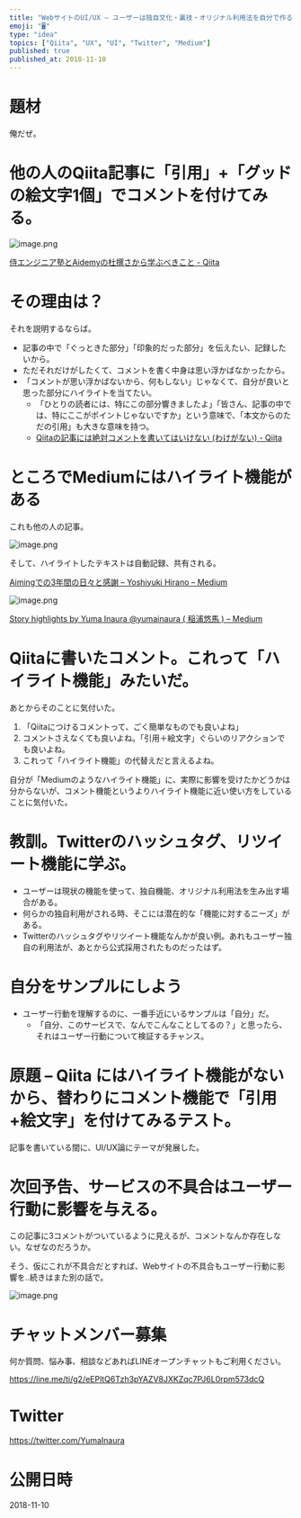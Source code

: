 ```yaml
---
title: "WebサイトのUI/UX – ユーザーは独自文化・裏技・オリジナル利用法を自分で作る。Twitterのハッシュタグ・リツイート機能みたいに。"
emoji: "🖥"
type: "idea"
topics: ["Qiita", "UX", "UI", "Twitter", "Medium"]
published: true
published_at: 2018-11-10
---
```


# 題材

俺だぜ。


# 他の人のQiita記事に「引用」+「グッドの絵文字1個」でコメントを付けてみる。

![image.png](https://qiita-image-store.s3.amazonaws.com/0/89618/7e0b768f-8aba-3dec-99f0-f95037eca505.png)

[侍エンジニア塾とAidemyの杜撰さから学ぶべきこと - Qiita](https://qiita.com/nkmk/items/ee346c0da365e988e2dd#comment-c526baecdc87f7a6b8ec)




# その理由は？

それを説明するならば。

- 記事の中で「ぐっときた部分」「印象的だった部分」を伝えたい、記録したいから。
- ただそれだけがしたくて、コメントを書く中身は思い浮かばなかったから。
- 「コメントが思い浮かばないから、何もしない」じゃなくて、自分が良いと思った部分にハイライトを当てたい。
  - 「ひとりの読者には、特にこの部分響きましたよ」「皆さん、記事の中では、特にここがポイントじゃないですか」という意味で、「本文からのただの引用」も大きな意味を持つ。
  - [Qiitaの記事には絶対コメントを書いてはいけない (わけがない) - Qiita](https://qiita.com/YumaInaura/items/5532cb4eea013b2f4a4b)

# ところでMediumにはハイライト機能がある

これも他の人の記事。


![image.png](https://qiita-image-store.s3.amazonaws.com/0/89618/89f88f7e-3a48-033f-5e16-e4fbbf159b6b.png)

そして、ハイライトしたテキストは自動記録、共有される。

[Aimingでの3年間の日々と感謝 – Yoshiyuki Hirano – Medium](https://medium.com/@yhirano55/aiming%E3%81%A7%E3%81%AE3%E5%B9%B4%E9%96%93%E3%81%AE%E6%97%A5%E3%80%85%E3%81%A8%E6%84%9F%E8%AC%9D-f575a06129cf)

![image.png](https://qiita-image-store.s3.amazonaws.com/0/89618/17fc8c91-3f5f-d560-5cf6-fcda55fb3ff8.png)

[Story highlights by Yuma Inaura @yumainaura ( 稲浦悠馬 ) – Medium](https://medium.com/@YumaInaura/highlights)


# Qiitaに書いたコメント。これって「ハイライト機能」みたいだ。

あとからそのことに気付いた。

1. 「Qiitaにつけるコメントって、ごく簡単なものでも良いよね」
2. コメントさえなくても良いよね。「引用＋絵文字」ぐらいのリアクションでも良いよね。
3. これって「ハイライト機能」の代替えだと言えるよね。

自分が「Mediumのようなハイライト機能」に、実際に影響を受けたかどうかは分からないが、コメント機能というよりハイライト機能に近い使い方をしていることに気付いた。

# 教訓。Twitterのハッシュタグ、リツイート機能に学ぶ。

- ユーザーは現状の機能を使って、独自機能、オリジナル利用法を生み出す場合がある。
- 何らかの独自利用がされる時、そこには潜在的な「機能に対するニーズ」がある。
- Twitterのハッシュタグやリツイート機能なんかが良い例。あれもユーザー独自の利用法が、あとから公式採用されたものだったはず。

# 自分をサンプルにしよう

- ユーザー行動を理解するのに、一番手近にいるサンプルは「自分」だ。
  - 「自分、このサービスで、なんでこんなことしてるの？」と思ったら、それはユーザー行動について検証するチャンス。

# 原題 – Qiita にはハイライト機能がないから、替わりにコメント機能で「引用+絵文字」を付けてみるテスト。

記事を書いている間に、UI/UX論にテーマが発展した。


# 次回予告、サービスの不具合はユーザー行動に影響を与える。


この記事に3コメントがついているように見えるが、コメントなんか存在しない。なぜなのだろうか。

そう、仮にこれが不具合だとすれば、Webサイトの不具合もユーザー行動に影響を‥続きはまた別の話で。

![image.png](https://qiita-image-store.s3.amazonaws.com/0/89618/77f0159a-43cf-aa9a-6b52-8d18dd8f4254.png)








<!-- Update From Qiita API -->

# チャットメンバー募集


何か質問、悩み事、相談などあればLINEオープンチャットもご利用ください。

https://line.me/ti/g2/eEPltQ6Tzh3pYAZV8JXKZqc7PJ6L0rpm573dcQ





# Twitter


https://twitter.com/YumaInaura


<!-- Update From Qiita API -->



# 公開日時

2018-11-10
